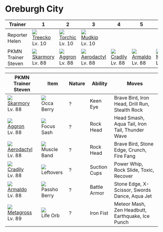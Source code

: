 # Oreburgh City

Trainer             | 1                                    | 2                                    | 3                                    | 4                                    | 5                                    | 6                                    
---                 | ---                                  | ---                                  | ---                                  | ---                                  | ---                                  | ---                                  
Reporter Helen      | ![][252]<br> [Treecko]<br> Lv. 10    | ![][255]<br> [Torchic]<br> Lv. 10    | ![][258]<br> [Mudkip]<br> Lv. 10     
PKMN Trainer Steven | ![][227]<br> [Skarmory]<br> Lv. 88   | ![][306]<br> [Aggron]<br> Lv. 88     | ![][142]<br> [Aerodactyl]<br> Lv. 88 | ![][346]<br> [Cradily]<br> Lv. 88    | ![][348]<br> [Armaldo]<br> Lv. 88    | ![][376]<br> [Metagross]<br> Lv. 89  


PKMN Trainer Steven                  | Item                               | Nature | Ability      | Moves                                           
---                                  | ---                                | --- | ---          | ---                                             
![][227]<br> [Skarmory]<br> Lv. 88   | ![][occa-berry]<br> Occa Berry     | ? | Keen Eye     | Brave Bird, Iron Head, Drill Run, Stealth Rock  
![][306]<br> [Aggron]<br> Lv. 88     | ![][focus-sash]<br> Focus Sash     | ? | Rock Head    | Head Smash, Aqua Tail, Iron Tail, Thunder Wave  
![][142]<br> [Aerodactyl]<br> Lv. 88 | ![][muscle-band]<br> Muscle Band   | ? | Rock Head    | Brave Bird, Stone Edge, Crunch, Fire Fang       
![][346]<br> [Cradily]<br> Lv. 88    | ![][leftovers]<br> Leftovers       | ? | Suction Cups | Power Whip, Rock Slide, Toxic, Recover          
![][348]<br> [Armaldo]<br> Lv. 88    | ![][passho-berry]<br> Passho Berry | ? | Battle Armor | Stone Edge, X-Scissor, Swords Dance, Aqua Jet   
![][376]<br> [Metagross]<br> Lv. 89  | ![][life-orb]<br> Life Orb         | ? | Iron Fist    | Meteor Mash, Zen Headbutt, Earthquake, Ice Punch



[Aerodactyl]: ../../pokemon_changes/142/
[Skarmory]: ../../pokemon_changes/227/
[Treecko]: ../../pokemon_changes/252/
[Torchic]: ../../pokemon_changes/255/
[Mudkip]: ../../pokemon_changes/258/
[Aggron]: ../../pokemon_changes/306/
[Cradily]: ../../pokemon_changes/346/
[Armaldo]: ../../pokemon_changes/348/
[Metagross]: ../../pokemon_changes/376/
[focus-sash]: ../img/items/focus-sash.png
[leftovers]: ../img/items/leftovers.png
[life-orb]: ../img/items/life-orb.png
[muscle-band]: ../img/items/muscle-band.png
[occa-berry]: ../img/items/occa-berry.png
[passho-berry]: ../img/items/passho-berry.png
[142]: ../img/pokemon/142.png
[227]: ../img/pokemon/227.png
[252]: ../img/pokemon/252.png
[255]: ../img/pokemon/255.png
[258]: ../img/pokemon/258.png
[306]: ../img/pokemon/306.png
[346]: ../img/pokemon/346.png
[348]: ../img/pokemon/348.png
[376]: ../img/pokemon/376.png

